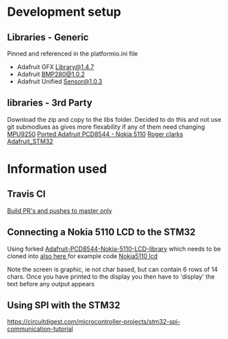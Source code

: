 # Development setup

## Libraries - Generic
Pinned and referenced in the platformio.ini file
- Adafruit GFX Library@1.4.7
- Adafruit BMP280@1.0.2
- Adafruit Unified Sensor@1.0.3 

## libraries - 3rd Party
Download the zip and copy to the libs folder. Decided to do this and not use git submodlues as gives more flexability if any of them need changing
[MPU9250](https://github.com/bolderflight/MPU9250)
[Ported Adafruit PCD8544 - Nokia 5110](https://github.com/KenjutsuGH/Adafruit-PCD8544-Nokia-5110-LCD-library)
[Roger clarks Adafruit_STM32](https://github.com/rogerclarkmelbourne/Arduino_STM32.git)


# Information used
## Travis CI
[Build PR's and pushes to master only](https://stackoverflow.com/questions/31882306/how-to-configure-travis-ci-to-build-pull-requests-merges-to-master-w-o-redunda)

## Connecting a Nokia 5110 LCD to the STM32
Using forked [Adafruit-PCD8544-Nokia-5110-LCD-library](https://github.com/KenjutsuGH/Adafruit-PCD8544-Nokia-5110-LCD-library.git) which needs to be cloned into 
[also here ](https://randomnerdtutorials.com/complete-guide-for-nokia-5110-lcd-with-arduino/) for example code
[Nokia5110 lcd](https://lastminuteengineers.com/nokia-5110-lcd-arduino-tutorial/)

Note the screen is graphic, ie not char based, but can contain 6 rows of 14 chars. Once you have printed to the display you then have to 'display' the text before any output appears


## Using SPI with the STM32
https://circuitdigest.com/microcontroller-projects/stm32-spi-communication-tutorial